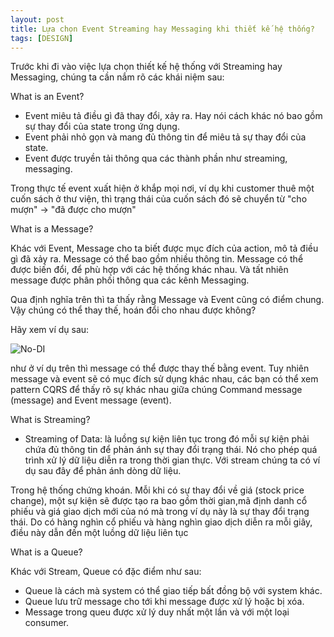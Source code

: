 ```yaml
---
layout: post
title: Lựa chọn Event Streaming hay Messaging khi thiết kế hệ thống?
tags: [DESIGN]
---
```


Trước khi đi vào việc lựa chọn thiết kế hệ thống với Streaming hay Messaging, chúng ta cần nắm rõ các khái niệm sau: 

What is an Event?

- Event miêu tả điều gì đã thay đổi, xảy ra. Hay nói cách khác nó bao gồm sự thay đổi của state trong ứng dụng. 
- Event phải nhỏ gọn và mang đủ thông tin để miêu tả sự thay đổi của state.
- Event được truyền tải thông qua các thành phần như streaming, messaging. 

Trong thực tế event xuất hiện ở khắp mọi nơi, ví dụ khi customer thuê một cuốn sách ở thư viện, thì trạng thái của cuốn sách đó sẽ chuyển từ 
"cho mượn" -> "đã được cho mượn"

What is a Message?

Khác với Event, Message cho ta biết được mục đích của action, mô tả điều gì đã xảy ra. Message có thể bao gồm nhiều thông tin. 
Message có thể được biến đổi, để phù hợp với các hệ thống khác nhau. Và tất nhiên message được phân phối thông qua các kênh Messaging. 

Qua định nghĩa trên thì ta thấy rằng Message và Event cũng có điểm chung. Vậy chúng có thể thay thế, hoán đổi cho nhau được không? 

Hãy xem ví dụ sau:


![No-DI](https://i1.wp.com/robertleggett.blog/wp-content/uploads/2020/03/Sample-Command-and-Event-Flow-Diagram.png?resize=768%2C747&ssl=1 "Event")

như ở ví dụ trên thì message có thể được thay thế bằng event. Tuy nhiên message và event sẽ có mục đích sử dụng khác nhau, các bạn có thể xem pattern CQRS để thấy
rõ sự khác nhau giữa chúng Command message (message) and Event message (event).

What is Streaming?

- Streaming of Data:  là luồng sự kiện liên tục trong đó mỗi sự kiện phải chứa đủ thông tin để phản ánh sự thay đổi trạng thái.
Nó cho phép quá trình xử lý dữ liệu diễn ra trong thời gian thực. Với stream chúng ta có ví dụ sau đây để phản ánh dòng dữ liệu.

Trong hệ thống chứng khoán. Mỗi khi có sự thay đổi về giá (stock price change), một sự kiện sẽ được tạo ra bao gồm thời gian,mã định danh cổ phiếu và giá giao dịch
mới của nó mà trong ví dụ này là sự thay đổi trạng thái. Do có hàng nghìn cổ phiếu và hàng nghìn giao dịch diễn ra mỗi giây, điều này dẫn đến một luồng dữ liệu liên tục

What is a Queue?

Khác với Stream, Queue có đặc điểm như sau:

- Queue là cách mà system có thể giao tiếp bất đồng bộ với system khác.
- Queue lưu trữ message cho tới khi message được xử lý hoặc bị xóa.
- Message trong queu được xử lý duy nhất một lần và với một loại consumer.


